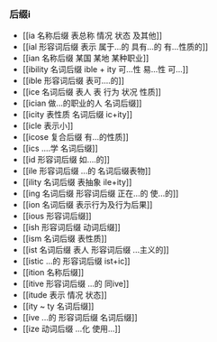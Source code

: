 ### 后缀i
- [[ia 名称后缀 表总称 情况 状态 及其他]]
- [[ial 形容词后缀 表示 属于...的 具有...的 有...性质的]]
- [[ian 名称后缀 某国 某地 某种职业]]
- [[ibility 名词后缀  ible + ity   可...性  易...性 可...]]
- [[ible 形容词后缀 表可....的]]
- [[ice 名词后缀 表人  表 行为 状况 性质]]
- [[ician 做...的职业的人 名词后缀]]
- [[icity 表性质 名词后缀 ic+ity]]
- [[icle 表示小]]
- [[icose 复合后缀 有...的性质]]
- [[ics ....学 名词后缀]]
- [[id 形容词后缀 如....的]]
- [[ile 形容词后缀  ...的  名词后缀表物]]
- [[ility 名词后缀 表抽象  ile+ity]]
- [[ing  名词后缀 形容词后缀  正在...的 使...的]]
- [[ion  名词后缀 表示行为及行为后果]]
- [[ious 形容词后缀]]
- [[ish 形容词后缀  动词后缀]]
- [[ism 名词后缀 表性质]]
- [[ist  名词后缀 表人 形容词后缀 ...主义的]]
- [[istic ...的 形容词后缀 ist+ic]]
- [[ition 名称后缀]]
- [[itive 形容词后缀  ...的 同ive]]
- [[itude  表示 情况 状态]]
- [[ity  ~ ty 名词后缀]]
- [[ive ...的 形容词后缀 名词后缀]]
- [[ize 动词后缀 ...化 使用...]]